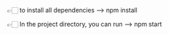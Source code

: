 👉🏻 to install all dependencies --> npm install

👉🏻 In the project directory, you can run --> npm start